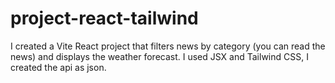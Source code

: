 # project-react-tailwind

I created a Vite React project that filters news by category (you can read the news) and displays the weather forecast. I used JSX and Tailwind CSS, I created the api as json.
